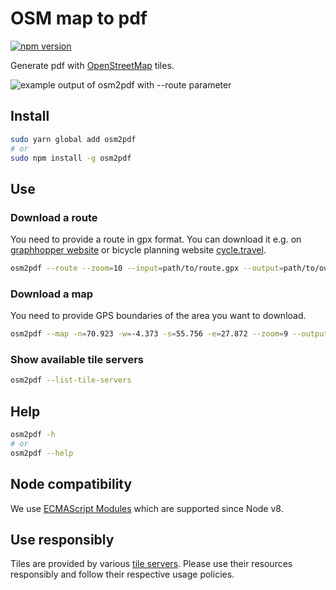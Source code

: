 # OSM map to pdf

[![npm version](https://badge.fury.io/js/osm2pdf.svg)](https://www.npmjs.com/package/osm2pdf)

Generate pdf with [OpenStreetMap](https://openstreetmap.org) tiles.

![example output of osm2pdf with --route parameter](https://git.mrkvon.org/mrkvon/osm2pdf/raw/branch/master/example.png)

<!--
## Video

[![How to download OpenStreetMap with osm2pdf](https://img.youtube.com/vi/DiPj8yaXapA/0.jpg)](https://youtu.be/DiPj8yaXapA)
-->

## Install

```bash
sudo yarn global add osm2pdf
# or
sudo npm install -g osm2pdf
```

## Use


### Download a route

You need to provide a route in gpx format. You can download it e.g. on [graphhopper website](https://graphhopper.com/maps/) or bicycle planning website [cycle.travel](https://cycle.travel/map).

```bash
osm2pdf --route --zoom=10 --input=path/to/route.gpx --output=path/to/output --tile-server=1
```

### Download a map

You need to provide GPS boundaries of the area you want to download.

```bash
osm2pdf --map -n=70.923 -w=-4.373 -s=55.756 -e=27.872 --zoom=9 --output=path/to/output --tile-server=2
```

### Show available tile servers

```bash
osm2pdf --list-tile-servers
```

## Help

```bash
osm2pdf -h
# or
osm2pdf --help
```

## Node compatibility

We use [ECMAScript Modules](https://nodejs.org/docs/latest/api/esm.html) which are supported since Node v8.


## Use responsibly

Tiles are provided by various [tile servers](https://wiki.openstreetmap.org/wiki/Tile_servers). Please use their resources responsibly and follow their respective usage policies.
